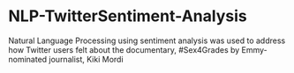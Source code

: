 # NLP-TwitterSentiment-Analysis
Natural Language Processing using sentiment analysis was used to address how Twitter users felt about the documentary, #Sex4Grades by Emmy-nominated journalist, Kiki Mordi
